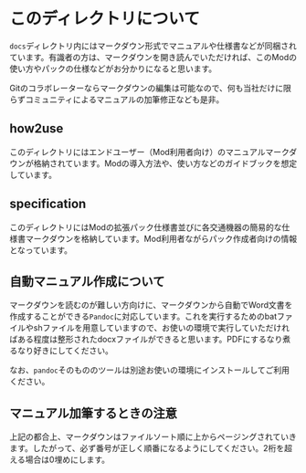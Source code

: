 # このディレクトリについて

`docs`ディレクトリ内にはマークダウン形式でマニュアルや仕様書などが同梱されています。有識者の方は、マークダウンを開き読んでいただければ、このModの使い方やパックの仕様などがお分かりになると思います。

Gitのコラボレーターならマークダウンの編集は可能なので、何も当社だけに限らずコミュニティによるマニュアルの加筆修正なども是非。

## how2use

このディレクトリにはエンドユーザー（Mod利用者向け）のマニュアルマークダウンが格納されています。Modの導入方法や、使い方などのガイドブックを想定しています。

## specification

このディレクトリにはModの拡張パック仕様書並びに各交通機器の簡易的な仕様書マークダウンを格納しています。Mod利用者ながらパック作成者向けの情報となっています。

## 自動マニュアル作成について

マークダウンを読むのが難しい方向けに、マークダウンから自動でWord文書を作成することができる`Pandoc`に対応しています。これを実行するためのbatファイルやshファイルを用意していますので、お使いの環境で実行していただければある程度は整形されたdocxファイルができると思います。PDFにするなり煮るなり好きにしてください。

なお、`pandoc`そのもののツールは別途お使いの環境にインストールしてご利用ください。

## マニュアル加筆するときの注意

上記の都合上、マークダウンはファイルソート順に上からページングされていきます。したがって、必ず番号が正しく順番になるようにしてください。2桁を超える場合は0埋めにします。
